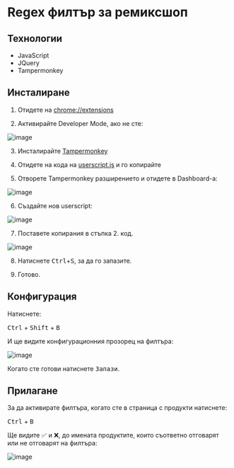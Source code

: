 ﻿# Regex филтър за ремиксшоп

## Технологии

- JavaScript
- JQuery
- Tampermonkey

## Инсталиране

1. Отидете на [chrome://extensions](chrome://extensions)

2. Активирайте Developer Mode, ако не сте:

![image](https://github.com/user-attachments/assets/2b3f26bd-f681-4a75-836e-f54d8f21b03a)

3. Инсталирайте [Tampermonkey](https://tampermonkey.net/)

4. Отидете на кода на [userscript.js](https://raw.githubusercontent.com/vasilvas99/remixshop-custom-filter/main/userscript.js) и го копирайте

5. Отворете Tampermonkey разширението и отидете в Dashboard-a:
   
![image](https://github.com/user-attachments/assets/9afba0f5-db91-4974-b4dd-6a814d4dc051)

6. Създайте нов userscript:
   
![image](https://github.com/user-attachments/assets/de93d582-1258-4dbb-8a9d-2d0a19ccdf43)

7. Поставете копирания в стъпка 2. код.
   
![image](https://github.com/user-attachments/assets/d2c7dd2e-08fe-47bf-80bd-b8efadceecdc)

8. Натиснете <kbd>Ctrl</kbd>+<kbd>S</kbd>, за да го запазите.

9. Готовo.

## Конфигурация
Натиснете:

<kbd>Ctrl</kbd> + <kbd>Shift</kbd> + <kbd>B</kbd>

И ще видите конфигурационния прозорец на филтъра:

![image](https://github.com/user-attachments/assets/104d2954-e320-4013-a67f-361217f7fc85)

Когато сте готови натиснете <kbd>Запази</kbd>.

## Прилагане
За да активирате филтъра, когато сте в страница с продукти натиснете:

<kbd>Ctrl</kbd>  + <kbd>B</kbd>

Ще видите ✅ и ❌, до имената продуктите, които съответно отговарят или не отговарят на филтъра: 

![image](https://github.com/user-attachments/assets/f0c278ce-acb6-4bcf-8f93-b60a6416025d)
